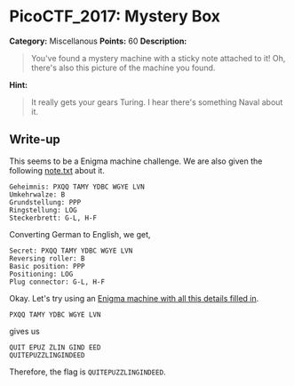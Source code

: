 # PicoCTF_2017: Mystery Box

**Category:** Miscellanous
**Points:** 60
**Description:**

>You've found a mystery machine with a sticky note attached to it! Oh, there's also this picture of the machine you found.

**Hint:**

>It really gets your gears Turing.
I hear there's something Naval about it.

## Write-up
This seems to be a Enigma machine challenge. We are also given the following [note.txt](note.txt) about it.

    Geheimnis: PXQQ TAMY YDBC WGYE LVN
    Umkehrwalze: B
    Grundstellung: PPP
    Ringstellung: LOG
    Steckerbrett: G-L, H-F

Converting German to English, we get,

    Secret: PXQQ TAMY YDBC WGYE LVN
    Reversing roller: B
    Basic position: PPP
    Positioning: LOG
    Plug connector: G-L, H-F

Okay. Let's try using an [Enigma machine with all this details filled in](http://enigma.louisedade.co.uk/enigma.html?m3;b;b123;ALOG;APPP;FH-GL).

    PXQQ TAMY YDBC WGYE LVN

gives us

    QUIT EPUZ ZLIN GIND EED
    QUITEPUZZLINGINDEED

Therefore, the flag is `QUITEPUZZLINGINDEED`.
<!--stackedit_data:
eyJoaXN0b3J5IjpbLTIxMjkxMjEyNzBdfQ==
-->